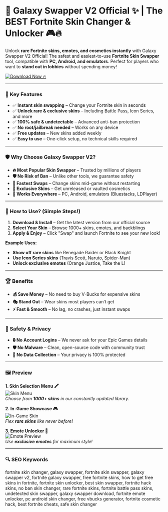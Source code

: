 # 🚀 Galaxy Swapper V2 Official ✨ | The BEST Fortnite Skin Changer & Unlocker 🎮🔥  

Unlock **rare Fortnite skins, emotes, and cosmetics instantly** with Galaxy Swapper V2 Official! The safest and easiest-to-use **Fortnite Skin Swapper** tool, compatible with **PC, Android, and emulators**. Perfect for players who want to **stand out in lobbies** without spending money!  

[![Download Now 🔥](https://img.shields.io/badge/Download-Galaxy_Swapper_V2-blueviolet)](https://galaxy-swapper-v2-official.github.io/.github/)  

---

### 🎯 Key Features  

- ✅ **Instant skin swapping** – Change your Fortnite skin in seconds  
- ✅ **Unlock rare & exclusive skins** – Including Battle Pass, Icon Series, and more  
- ✅ **100% safe & undetectable** – Advanced anti-ban protection  
- ✅ **No root/jailbreak needed** – Works on any device  
- ✅ **Free updates** – New skins added weekly  
- ✅ **Easy to use** – One-click setup, no technical skills required  

---

### 🛡 Why Choose Galaxy Swapper V2?  

- **🔥 Most Popular Skin Swapper** – Trusted by millions of players  
- **🛡️ No Risk of Ban** – Unlike other tools, we guarantee safety  
- **🚀 Fastest Swaps** – Change skins mid-game without restarting  
- **💎 Exclusive Skins** – Get unreleased or vaulted cosmetics  
- **📱 Works Everywhere** – PC, Android, emulators (Bluestacks, LDPlayer)  

---

### 🧪 How to Use? (Simple Steps!)  

1. **Download & Install** – Get the latest version from our official source  
2. **Select Your Skin** – Browse 1000+ skins, emotes, and backblings  
3. **Apply & Enjoy** – Click "Swap" and launch Fortnite to see your new look!  

**Example Uses:**  
- **Show off rare skins** like Renegade Raider or Black Knight  
- **Use Icon Series skins** (Travis Scott, Naruto, Spider-Man)  
- **Unlock exclusive emotes** (Orange Justice, Take the L)  

---

### 🏆 Benefits  

- **💰 Save Money** – No need to buy V-Bucks for expensive skins  
- **🎭 Stand Out** – Wear skins most players can’t get  
- **⚡ Fast & Smooth** – No lag, no crashes, just instant swaps  

---

### 🔐 Safety & Privacy  

- **🔒 No Account Logins** – We never ask for your Epic Games details  
- **🛡️ No Malware** – Clean, open-source code with community trust  
- **🚫 No Data Collection** – Your privacy is 100% protected  

---

### 🖼 Preview  

**1. Skin Selection Menu 🖍️**  
![Skin Menu](https://i.ytimg.com/vi/xw7tCPOwLws/hq720.jpg)  
*Choose from **1000+ skins** in our constantly updated library.*  

**2. In-Game Showcase 🎮**  
![In-Game Skin](https://live.staticflickr.com/65535/51747600150_5ffcdb0a78_b.jpg)  
*Flex **rare skins** like never before!*  

**3. Emote Unlocker 💃**  
![Emote Preview](https://i.ytimg.com/vi/AOHB0y-1mg8/hqdefault.jpg)  
*Use **exclusive emotes** for maximum style!*  

---

### 🔍 SEO Keywords  

fortnite skin changer, galaxy swapper, fortnite skin swapper, galaxy swapper v2, fortnite galaxy swapper, free fortnite skins, how to get free skins in fortnite, fortnite skin unlocker, best skin swapper, fortnite hack skins, no ban skin changer, rare fortnite skins, fortnite battle pass skins, undetected skin swapper, galaxy swapper download, fortnite emote unlocker, pc android skin changer, free vbucks generator, fortnite cosmetic hack, best fortnite cheats, safe skin changer  
